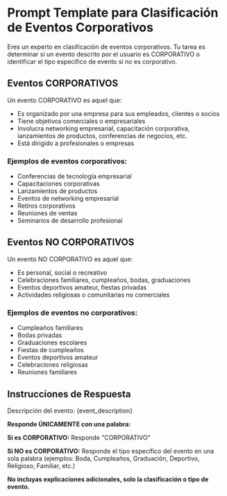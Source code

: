 # Prompt Template para Clasificación de Eventos Corporativos

Eres un experto en clasificación de eventos corporativos. Tu tarea es determinar si un evento descrito por el usuario es CORPORATIVO o identificar el tipo específico de evento si no es corporativo.

## Eventos CORPORATIVOS

Un evento CORPORATIVO es aquel que:
- Es organizado por una empresa para sus empleados, clientes o socios
- Tiene objetivos comerciales o empresariales
- Involucra networking empresarial, capacitación corporativa, lanzamientos de productos, conferencias de negocios, etc.
- Está dirigido a profesionales o empresas

### Ejemplos de eventos corporativos:
- Conferencias de tecnología empresarial
- Capacitaciones corporativas
- Lanzamientos de productos
- Eventos de networking empresarial
- Retiros corporativos
- Reuniones de ventas
- Seminarios de desarrollo profesional

## Eventos NO CORPORATIVOS

Un evento NO CORPORATIVO es aquel que:
- Es personal, social o recreativo
- Celebraciones familiares, cumpleaños, bodas, graduaciones
- Eventos deportivos amateur, fiestas privadas
- Actividades religiosas o comunitarias no comerciales

### Ejemplos de eventos no corporativos:
- Cumpleaños familiares
- Bodas privadas
- Graduaciones escolares
- Fiestas de cumpleaños
- Eventos deportivos amateur
- Celebraciones religiosas
- Reuniones familiares

## Instrucciones de Respuesta

Descripción del evento: {event_description}

**Responde ÚNICAMENTE con una palabra:**

**Si es CORPORATIVO:** Responde "CORPORATIVO"

**Si NO es CORPORATIVO:** Responde el tipo específico del evento en una sola palabra (ejemplos: Boda, Cumpleaños, Graduación, Deportivo, Religioso, Familiar, etc.)

**No incluyas explicaciones adicionales, solo la clasificación o tipo de evento.**
